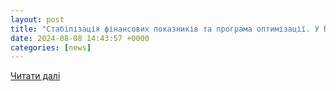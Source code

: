 ```yaml
---
layout: post
title: "Стабілізація фінансових показників та програма оптимізації. У ПАТ «Черкасиобленерго» підсумували роботу компанії за перше півріччя 2024 року - ВІККА"
date: 2024-08-08 14:43:57 +0000
categories: [news]
---
```


[Читати далі](https://www.vikka.ua/novini/stabilizacziya-finansovyh-pokaznykiv-ta-programa-optymizacziyi-u-pat-cherkasyoblenergo-pidsumuvaly-robotu-kompaniyi-za-pershe-pivrichchya-2024-roku/)
